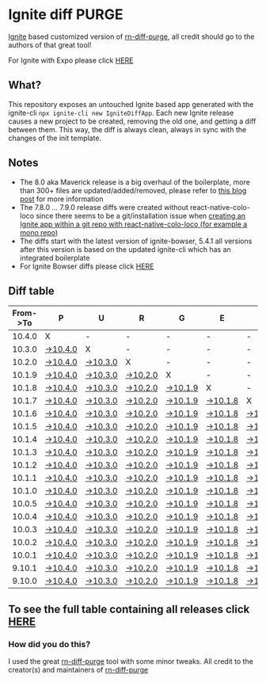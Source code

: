 # Ignite diff PURGE

[Ignite](https://github.com/infinitered/ignite) based customized version of [rn-diff-purge](https://github.com/react-native-community/rn-diff-purge/), all credit should go to the authors of that great tool!

For Ignite with Expo please click [HERE](https://github.com/nirre7/ignite-expo-diff-purge)

## What?

This repository exposes an untouched Ignite based app generated with the ignite-cli
`npx ignite-cli new IgniteDiffApp`. Each new Ignite release causes a new project to be created, removing the old one, and getting a diff between them. This way, the diff is always clean, always in sync with the changes of the init template.

## Notes
- The 8.0 aka Maverick release is a big overhaul of the boilerplate, more than 300+ files are updated/added/removed, please refer to [this blog post](https://shift.infinite.red/announcing-ignite-8-0-maverick-fbbdafbb738e) for more information
- The 7.8.0 ... 7.9.0 release diffs were created without react-native-colo-loco since there seems to be a git/installation issue when [creating an Ignite app within a git repo with react-native-colo-loco (for example a mono repo)](https://github.com/infinitered/ignite/issues/1845)
- The diffs start with the latest version of ignite-bowser, 5.4.1 all versions after this version is based on the updated ignite-cli which has an integrated boilerplate
- For Ignite Bowser diffs please click [HERE](https://github.com/nirre7/ignite-bowser-diff-purge)

## Diff table

| From->To | P                                                                                              | U                                                                                              | R                                                                                              | G                                                                                              | E                                                                                              |                                                                                                | T                                                                                              | I                                                                                              | M                                                                                              | E                                                                                              | !                                                                                              | !                                                                                              |                                                                                                |                                                                                                |                                                                                                |                                                                                                |                                                                                                |                                                                                                |                                                                                                |     |
| -------- | ---------------------------------------------------------------------------------------------- | ---------------------------------------------------------------------------------------------- | ---------------------------------------------------------------------------------------------- | ---------------------------------------------------------------------------------------------- | ---------------------------------------------------------------------------------------------- | ---------------------------------------------------------------------------------------------- | ---------------------------------------------------------------------------------------------- | ---------------------------------------------------------------------------------------------- | ---------------------------------------------------------------------------------------------- | ---------------------------------------------------------------------------------------------- | ---------------------------------------------------------------------------------------------- | ---------------------------------------------------------------------------------------------- | ---------------------------------------------------------------------------------------------- | ---------------------------------------------------------------------------------------------- | ---------------------------------------------------------------------------------------------- | ---------------------------------------------------------------------------------------------- | ---------------------------------------------------------------------------------------------- | ---------------------------------------------------------------------------------------------- | ---------------------------------------------------------------------------------------------- | --- |
| 10.4.0   | X                                                                                              | -                                                                                              | -                                                                                              | -                                                                                              | -                                                                                              | -                                                                                              | -                                                                                              | -                                                                                              | -                                                                                              | -                                                                                              | -                                                                                              | -                                                                                              | -                                                                                              | -                                                                                              | -                                                                                              | -                                                                                              | -                                                                                              | -                                                                                              | -                                                                                              | -   |
| 10.3.0   | [->10.4.0](https://github.com/nirre7/ignite-diff-purge/compare/release/10.3.0..release/10.4.0) | X                                                                                              | -                                                                                              | -                                                                                              | -                                                                                              | -                                                                                              | -                                                                                              | -                                                                                              | -                                                                                              | -                                                                                              | -                                                                                              | -                                                                                              | -                                                                                              | -                                                                                              | -                                                                                              | -                                                                                              | -                                                                                              | -                                                                                              | -                                                                                              | -   |
| 10.2.0   | [->10.4.0](https://github.com/nirre7/ignite-diff-purge/compare/release/10.2.0..release/10.4.0) | [->10.3.0](https://github.com/nirre7/ignite-diff-purge/compare/release/10.2.0..release/10.3.0) | X                                                                                              | -                                                                                              | -                                                                                              | -                                                                                              | -                                                                                              | -                                                                                              | -                                                                                              | -                                                                                              | -                                                                                              | -                                                                                              | -                                                                                              | -                                                                                              | -                                                                                              | -                                                                                              | -                                                                                              | -                                                                                              | -                                                                                              | -   |
| 10.1.9   | [->10.4.0](https://github.com/nirre7/ignite-diff-purge/compare/release/10.1.9..release/10.4.0) | [->10.3.0](https://github.com/nirre7/ignite-diff-purge/compare/release/10.1.9..release/10.3.0) | [->10.2.0](https://github.com/nirre7/ignite-diff-purge/compare/release/10.1.9..release/10.2.0) | X                                                                                              | -                                                                                              | -                                                                                              | -                                                                                              | -                                                                                              | -                                                                                              | -                                                                                              | -                                                                                              | -                                                                                              | -                                                                                              | -                                                                                              | -                                                                                              | -                                                                                              | -                                                                                              | -                                                                                              | -                                                                                              | -   |
| 10.1.8   | [->10.4.0](https://github.com/nirre7/ignite-diff-purge/compare/release/10.1.8..release/10.4.0) | [->10.3.0](https://github.com/nirre7/ignite-diff-purge/compare/release/10.1.8..release/10.3.0) | [->10.2.0](https://github.com/nirre7/ignite-diff-purge/compare/release/10.1.8..release/10.2.0) | [->10.1.9](https://github.com/nirre7/ignite-diff-purge/compare/release/10.1.8..release/10.1.9) | X                                                                                              | -                                                                                              | -                                                                                              | -                                                                                              | -                                                                                              | -                                                                                              | -                                                                                              | -                                                                                              | -                                                                                              | -                                                                                              | -                                                                                              | -                                                                                              | -                                                                                              | -                                                                                              | -                                                                                              | -   |
| 10.1.7   | [->10.4.0](https://github.com/nirre7/ignite-diff-purge/compare/release/10.1.7..release/10.4.0) | [->10.3.0](https://github.com/nirre7/ignite-diff-purge/compare/release/10.1.7..release/10.3.0) | [->10.2.0](https://github.com/nirre7/ignite-diff-purge/compare/release/10.1.7..release/10.2.0) | [->10.1.9](https://github.com/nirre7/ignite-diff-purge/compare/release/10.1.7..release/10.1.9) | [->10.1.8](https://github.com/nirre7/ignite-diff-purge/compare/release/10.1.7..release/10.1.8) | X                                                                                              | -                                                                                              | -                                                                                              | -                                                                                              | -                                                                                              | -                                                                                              | -                                                                                              | -                                                                                              | -                                                                                              | -                                                                                              | -                                                                                              | -                                                                                              | -                                                                                              | -                                                                                              | -   |
| 10.1.6   | [->10.4.0](https://github.com/nirre7/ignite-diff-purge/compare/release/10.1.6..release/10.4.0) | [->10.3.0](https://github.com/nirre7/ignite-diff-purge/compare/release/10.1.6..release/10.3.0) | [->10.2.0](https://github.com/nirre7/ignite-diff-purge/compare/release/10.1.6..release/10.2.0) | [->10.1.9](https://github.com/nirre7/ignite-diff-purge/compare/release/10.1.6..release/10.1.9) | [->10.1.8](https://github.com/nirre7/ignite-diff-purge/compare/release/10.1.6..release/10.1.8) | [->10.1.7](https://github.com/nirre7/ignite-diff-purge/compare/release/10.1.6..release/10.1.7) | X                                                                                              | -                                                                                              | -                                                                                              | -                                                                                              | -                                                                                              | -                                                                                              | -                                                                                              | -                                                                                              | -                                                                                              | -                                                                                              | -                                                                                              | -                                                                                              | -                                                                                              | -   |
| 10.1.5   | [->10.4.0](https://github.com/nirre7/ignite-diff-purge/compare/release/10.1.5..release/10.4.0) | [->10.3.0](https://github.com/nirre7/ignite-diff-purge/compare/release/10.1.5..release/10.3.0) | [->10.2.0](https://github.com/nirre7/ignite-diff-purge/compare/release/10.1.5..release/10.2.0) | [->10.1.9](https://github.com/nirre7/ignite-diff-purge/compare/release/10.1.5..release/10.1.9) | [->10.1.8](https://github.com/nirre7/ignite-diff-purge/compare/release/10.1.5..release/10.1.8) | [->10.1.7](https://github.com/nirre7/ignite-diff-purge/compare/release/10.1.5..release/10.1.7) | [->10.1.6](https://github.com/nirre7/ignite-diff-purge/compare/release/10.1.5..release/10.1.6) | X                                                                                              | -                                                                                              | -                                                                                              | -                                                                                              | -                                                                                              | -                                                                                              | -                                                                                              | -                                                                                              | -                                                                                              | -                                                                                              | -                                                                                              | -                                                                                              | -   |
| 10.1.4   | [->10.4.0](https://github.com/nirre7/ignite-diff-purge/compare/release/10.1.4..release/10.4.0) | [->10.3.0](https://github.com/nirre7/ignite-diff-purge/compare/release/10.1.4..release/10.3.0) | [->10.2.0](https://github.com/nirre7/ignite-diff-purge/compare/release/10.1.4..release/10.2.0) | [->10.1.9](https://github.com/nirre7/ignite-diff-purge/compare/release/10.1.4..release/10.1.9) | [->10.1.8](https://github.com/nirre7/ignite-diff-purge/compare/release/10.1.4..release/10.1.8) | [->10.1.7](https://github.com/nirre7/ignite-diff-purge/compare/release/10.1.4..release/10.1.7) | [->10.1.6](https://github.com/nirre7/ignite-diff-purge/compare/release/10.1.4..release/10.1.6) | [->10.1.5](https://github.com/nirre7/ignite-diff-purge/compare/release/10.1.4..release/10.1.5) | X                                                                                              | -                                                                                              | -                                                                                              | -                                                                                              | -                                                                                              | -                                                                                              | -                                                                                              | -                                                                                              | -                                                                                              | -                                                                                              | -                                                                                              | -   |
| 10.1.3   | [->10.4.0](https://github.com/nirre7/ignite-diff-purge/compare/release/10.1.3..release/10.4.0) | [->10.3.0](https://github.com/nirre7/ignite-diff-purge/compare/release/10.1.3..release/10.3.0) | [->10.2.0](https://github.com/nirre7/ignite-diff-purge/compare/release/10.1.3..release/10.2.0) | [->10.1.9](https://github.com/nirre7/ignite-diff-purge/compare/release/10.1.3..release/10.1.9) | [->10.1.8](https://github.com/nirre7/ignite-diff-purge/compare/release/10.1.3..release/10.1.8) | [->10.1.7](https://github.com/nirre7/ignite-diff-purge/compare/release/10.1.3..release/10.1.7) | [->10.1.6](https://github.com/nirre7/ignite-diff-purge/compare/release/10.1.3..release/10.1.6) | [->10.1.5](https://github.com/nirre7/ignite-diff-purge/compare/release/10.1.3..release/10.1.5) | [->10.1.4](https://github.com/nirre7/ignite-diff-purge/compare/release/10.1.3..release/10.1.4) | X                                                                                              | -                                                                                              | -                                                                                              | -                                                                                              | -                                                                                              | -                                                                                              | -                                                                                              | -                                                                                              | -                                                                                              | -                                                                                              | -   |
| 10.1.2   | [->10.4.0](https://github.com/nirre7/ignite-diff-purge/compare/release/10.1.2..release/10.4.0) | [->10.3.0](https://github.com/nirre7/ignite-diff-purge/compare/release/10.1.2..release/10.3.0) | [->10.2.0](https://github.com/nirre7/ignite-diff-purge/compare/release/10.1.2..release/10.2.0) | [->10.1.9](https://github.com/nirre7/ignite-diff-purge/compare/release/10.1.2..release/10.1.9) | [->10.1.8](https://github.com/nirre7/ignite-diff-purge/compare/release/10.1.2..release/10.1.8) | [->10.1.7](https://github.com/nirre7/ignite-diff-purge/compare/release/10.1.2..release/10.1.7) | [->10.1.6](https://github.com/nirre7/ignite-diff-purge/compare/release/10.1.2..release/10.1.6) | [->10.1.5](https://github.com/nirre7/ignite-diff-purge/compare/release/10.1.2..release/10.1.5) | [->10.1.4](https://github.com/nirre7/ignite-diff-purge/compare/release/10.1.2..release/10.1.4) | [->10.1.3](https://github.com/nirre7/ignite-diff-purge/compare/release/10.1.2..release/10.1.3) | X                                                                                              | -                                                                                              | -                                                                                              | -                                                                                              | -                                                                                              | -                                                                                              | -                                                                                              | -                                                                                              | -                                                                                              | -   |
| 10.1.1   | [->10.4.0](https://github.com/nirre7/ignite-diff-purge/compare/release/10.1.1..release/10.4.0) | [->10.3.0](https://github.com/nirre7/ignite-diff-purge/compare/release/10.1.1..release/10.3.0) | [->10.2.0](https://github.com/nirre7/ignite-diff-purge/compare/release/10.1.1..release/10.2.0) | [->10.1.9](https://github.com/nirre7/ignite-diff-purge/compare/release/10.1.1..release/10.1.9) | [->10.1.8](https://github.com/nirre7/ignite-diff-purge/compare/release/10.1.1..release/10.1.8) | [->10.1.7](https://github.com/nirre7/ignite-diff-purge/compare/release/10.1.1..release/10.1.7) | [->10.1.6](https://github.com/nirre7/ignite-diff-purge/compare/release/10.1.1..release/10.1.6) | [->10.1.5](https://github.com/nirre7/ignite-diff-purge/compare/release/10.1.1..release/10.1.5) | [->10.1.4](https://github.com/nirre7/ignite-diff-purge/compare/release/10.1.1..release/10.1.4) | [->10.1.3](https://github.com/nirre7/ignite-diff-purge/compare/release/10.1.1..release/10.1.3) | [->10.1.2](https://github.com/nirre7/ignite-diff-purge/compare/release/10.1.1..release/10.1.2) | X                                                                                              | -                                                                                              | -                                                                                              | -                                                                                              | -                                                                                              | -                                                                                              | -                                                                                              | -                                                                                              | -   |
| 10.1.0   | [->10.4.0](https://github.com/nirre7/ignite-diff-purge/compare/release/10.1.0..release/10.4.0) | [->10.3.0](https://github.com/nirre7/ignite-diff-purge/compare/release/10.1.0..release/10.3.0) | [->10.2.0](https://github.com/nirre7/ignite-diff-purge/compare/release/10.1.0..release/10.2.0) | [->10.1.9](https://github.com/nirre7/ignite-diff-purge/compare/release/10.1.0..release/10.1.9) | [->10.1.8](https://github.com/nirre7/ignite-diff-purge/compare/release/10.1.0..release/10.1.8) | [->10.1.7](https://github.com/nirre7/ignite-diff-purge/compare/release/10.1.0..release/10.1.7) | [->10.1.6](https://github.com/nirre7/ignite-diff-purge/compare/release/10.1.0..release/10.1.6) | [->10.1.5](https://github.com/nirre7/ignite-diff-purge/compare/release/10.1.0..release/10.1.5) | [->10.1.4](https://github.com/nirre7/ignite-diff-purge/compare/release/10.1.0..release/10.1.4) | [->10.1.3](https://github.com/nirre7/ignite-diff-purge/compare/release/10.1.0..release/10.1.3) | [->10.1.2](https://github.com/nirre7/ignite-diff-purge/compare/release/10.1.0..release/10.1.2) | [->10.1.1](https://github.com/nirre7/ignite-diff-purge/compare/release/10.1.0..release/10.1.1) | X                                                                                              | -                                                                                              | -                                                                                              | -                                                                                              | -                                                                                              | -                                                                                              | -                                                                                              | -   |
| 10.0.5   | [->10.4.0](https://github.com/nirre7/ignite-diff-purge/compare/release/10.0.5..release/10.4.0) | [->10.3.0](https://github.com/nirre7/ignite-diff-purge/compare/release/10.0.5..release/10.3.0) | [->10.2.0](https://github.com/nirre7/ignite-diff-purge/compare/release/10.0.5..release/10.2.0) | [->10.1.9](https://github.com/nirre7/ignite-diff-purge/compare/release/10.0.5..release/10.1.9) | [->10.1.8](https://github.com/nirre7/ignite-diff-purge/compare/release/10.0.5..release/10.1.8) | [->10.1.7](https://github.com/nirre7/ignite-diff-purge/compare/release/10.0.5..release/10.1.7) | [->10.1.6](https://github.com/nirre7/ignite-diff-purge/compare/release/10.0.5..release/10.1.6) | [->10.1.5](https://github.com/nirre7/ignite-diff-purge/compare/release/10.0.5..release/10.1.5) | [->10.1.4](https://github.com/nirre7/ignite-diff-purge/compare/release/10.0.5..release/10.1.4) | [->10.1.3](https://github.com/nirre7/ignite-diff-purge/compare/release/10.0.5..release/10.1.3) | [->10.1.2](https://github.com/nirre7/ignite-diff-purge/compare/release/10.0.5..release/10.1.2) | [->10.1.1](https://github.com/nirre7/ignite-diff-purge/compare/release/10.0.5..release/10.1.1) | [->10.1.0](https://github.com/nirre7/ignite-diff-purge/compare/release/10.0.5..release/10.1.0) | X                                                                                              | -                                                                                              | -                                                                                              | -                                                                                              | -                                                                                              | -                                                                                              | -   |
| 10.0.4   | [->10.4.0](https://github.com/nirre7/ignite-diff-purge/compare/release/10.0.4..release/10.4.0) | [->10.3.0](https://github.com/nirre7/ignite-diff-purge/compare/release/10.0.4..release/10.3.0) | [->10.2.0](https://github.com/nirre7/ignite-diff-purge/compare/release/10.0.4..release/10.2.0) | [->10.1.9](https://github.com/nirre7/ignite-diff-purge/compare/release/10.0.4..release/10.1.9) | [->10.1.8](https://github.com/nirre7/ignite-diff-purge/compare/release/10.0.4..release/10.1.8) | [->10.1.7](https://github.com/nirre7/ignite-diff-purge/compare/release/10.0.4..release/10.1.7) | [->10.1.6](https://github.com/nirre7/ignite-diff-purge/compare/release/10.0.4..release/10.1.6) | [->10.1.5](https://github.com/nirre7/ignite-diff-purge/compare/release/10.0.4..release/10.1.5) | [->10.1.4](https://github.com/nirre7/ignite-diff-purge/compare/release/10.0.4..release/10.1.4) | [->10.1.3](https://github.com/nirre7/ignite-diff-purge/compare/release/10.0.4..release/10.1.3) | [->10.1.2](https://github.com/nirre7/ignite-diff-purge/compare/release/10.0.4..release/10.1.2) | [->10.1.1](https://github.com/nirre7/ignite-diff-purge/compare/release/10.0.4..release/10.1.1) | [->10.1.0](https://github.com/nirre7/ignite-diff-purge/compare/release/10.0.4..release/10.1.0) | [->10.0.5](https://github.com/nirre7/ignite-diff-purge/compare/release/10.0.4..release/10.0.5) | X                                                                                              | -                                                                                              | -                                                                                              | -                                                                                              | -                                                                                              | -   |
| 10.0.3   | [->10.4.0](https://github.com/nirre7/ignite-diff-purge/compare/release/10.0.3..release/10.4.0) | [->10.3.0](https://github.com/nirre7/ignite-diff-purge/compare/release/10.0.3..release/10.3.0) | [->10.2.0](https://github.com/nirre7/ignite-diff-purge/compare/release/10.0.3..release/10.2.0) | [->10.1.9](https://github.com/nirre7/ignite-diff-purge/compare/release/10.0.3..release/10.1.9) | [->10.1.8](https://github.com/nirre7/ignite-diff-purge/compare/release/10.0.3..release/10.1.8) | [->10.1.7](https://github.com/nirre7/ignite-diff-purge/compare/release/10.0.3..release/10.1.7) | [->10.1.6](https://github.com/nirre7/ignite-diff-purge/compare/release/10.0.3..release/10.1.6) | [->10.1.5](https://github.com/nirre7/ignite-diff-purge/compare/release/10.0.3..release/10.1.5) | [->10.1.4](https://github.com/nirre7/ignite-diff-purge/compare/release/10.0.3..release/10.1.4) | [->10.1.3](https://github.com/nirre7/ignite-diff-purge/compare/release/10.0.3..release/10.1.3) | [->10.1.2](https://github.com/nirre7/ignite-diff-purge/compare/release/10.0.3..release/10.1.2) | [->10.1.1](https://github.com/nirre7/ignite-diff-purge/compare/release/10.0.3..release/10.1.1) | [->10.1.0](https://github.com/nirre7/ignite-diff-purge/compare/release/10.0.3..release/10.1.0) | [->10.0.5](https://github.com/nirre7/ignite-diff-purge/compare/release/10.0.3..release/10.0.5) | [->10.0.4](https://github.com/nirre7/ignite-diff-purge/compare/release/10.0.3..release/10.0.4) | X                                                                                              | -                                                                                              | -                                                                                              | -                                                                                              | -   |
| 10.0.2   | [->10.4.0](https://github.com/nirre7/ignite-diff-purge/compare/release/10.0.2..release/10.4.0) | [->10.3.0](https://github.com/nirre7/ignite-diff-purge/compare/release/10.0.2..release/10.3.0) | [->10.2.0](https://github.com/nirre7/ignite-diff-purge/compare/release/10.0.2..release/10.2.0) | [->10.1.9](https://github.com/nirre7/ignite-diff-purge/compare/release/10.0.2..release/10.1.9) | [->10.1.8](https://github.com/nirre7/ignite-diff-purge/compare/release/10.0.2..release/10.1.8) | [->10.1.7](https://github.com/nirre7/ignite-diff-purge/compare/release/10.0.2..release/10.1.7) | [->10.1.6](https://github.com/nirre7/ignite-diff-purge/compare/release/10.0.2..release/10.1.6) | [->10.1.5](https://github.com/nirre7/ignite-diff-purge/compare/release/10.0.2..release/10.1.5) | [->10.1.4](https://github.com/nirre7/ignite-diff-purge/compare/release/10.0.2..release/10.1.4) | [->10.1.3](https://github.com/nirre7/ignite-diff-purge/compare/release/10.0.2..release/10.1.3) | [->10.1.2](https://github.com/nirre7/ignite-diff-purge/compare/release/10.0.2..release/10.1.2) | [->10.1.1](https://github.com/nirre7/ignite-diff-purge/compare/release/10.0.2..release/10.1.1) | [->10.1.0](https://github.com/nirre7/ignite-diff-purge/compare/release/10.0.2..release/10.1.0) | [->10.0.5](https://github.com/nirre7/ignite-diff-purge/compare/release/10.0.2..release/10.0.5) | [->10.0.4](https://github.com/nirre7/ignite-diff-purge/compare/release/10.0.2..release/10.0.4) | [->10.0.3](https://github.com/nirre7/ignite-diff-purge/compare/release/10.0.2..release/10.0.3) | X                                                                                              | -                                                                                              | -                                                                                              | -   |
| 10.0.1   | [->10.4.0](https://github.com/nirre7/ignite-diff-purge/compare/release/10.0.1..release/10.4.0) | [->10.3.0](https://github.com/nirre7/ignite-diff-purge/compare/release/10.0.1..release/10.3.0) | [->10.2.0](https://github.com/nirre7/ignite-diff-purge/compare/release/10.0.1..release/10.2.0) | [->10.1.9](https://github.com/nirre7/ignite-diff-purge/compare/release/10.0.1..release/10.1.9) | [->10.1.8](https://github.com/nirre7/ignite-diff-purge/compare/release/10.0.1..release/10.1.8) | [->10.1.7](https://github.com/nirre7/ignite-diff-purge/compare/release/10.0.1..release/10.1.7) | [->10.1.6](https://github.com/nirre7/ignite-diff-purge/compare/release/10.0.1..release/10.1.6) | [->10.1.5](https://github.com/nirre7/ignite-diff-purge/compare/release/10.0.1..release/10.1.5) | [->10.1.4](https://github.com/nirre7/ignite-diff-purge/compare/release/10.0.1..release/10.1.4) | [->10.1.3](https://github.com/nirre7/ignite-diff-purge/compare/release/10.0.1..release/10.1.3) | [->10.1.2](https://github.com/nirre7/ignite-diff-purge/compare/release/10.0.1..release/10.1.2) | [->10.1.1](https://github.com/nirre7/ignite-diff-purge/compare/release/10.0.1..release/10.1.1) | [->10.1.0](https://github.com/nirre7/ignite-diff-purge/compare/release/10.0.1..release/10.1.0) | [->10.0.5](https://github.com/nirre7/ignite-diff-purge/compare/release/10.0.1..release/10.0.5) | [->10.0.4](https://github.com/nirre7/ignite-diff-purge/compare/release/10.0.1..release/10.0.4) | [->10.0.3](https://github.com/nirre7/ignite-diff-purge/compare/release/10.0.1..release/10.0.3) | [->10.0.2](https://github.com/nirre7/ignite-diff-purge/compare/release/10.0.1..release/10.0.2) | X                                                                                              | -                                                                                              | -   |
| 9.10.1   | [->10.4.0](https://github.com/nirre7/ignite-diff-purge/compare/release/9.10.1..release/10.4.0) | [->10.3.0](https://github.com/nirre7/ignite-diff-purge/compare/release/9.10.1..release/10.3.0) | [->10.2.0](https://github.com/nirre7/ignite-diff-purge/compare/release/9.10.1..release/10.2.0) | [->10.1.9](https://github.com/nirre7/ignite-diff-purge/compare/release/9.10.1..release/10.1.9) | [->10.1.8](https://github.com/nirre7/ignite-diff-purge/compare/release/9.10.1..release/10.1.8) | [->10.1.7](https://github.com/nirre7/ignite-diff-purge/compare/release/9.10.1..release/10.1.7) | [->10.1.6](https://github.com/nirre7/ignite-diff-purge/compare/release/9.10.1..release/10.1.6) | [->10.1.5](https://github.com/nirre7/ignite-diff-purge/compare/release/9.10.1..release/10.1.5) | [->10.1.4](https://github.com/nirre7/ignite-diff-purge/compare/release/9.10.1..release/10.1.4) | [->10.1.3](https://github.com/nirre7/ignite-diff-purge/compare/release/9.10.1..release/10.1.3) | [->10.1.2](https://github.com/nirre7/ignite-diff-purge/compare/release/9.10.1..release/10.1.2) | [->10.1.1](https://github.com/nirre7/ignite-diff-purge/compare/release/9.10.1..release/10.1.1) | [->10.1.0](https://github.com/nirre7/ignite-diff-purge/compare/release/9.10.1..release/10.1.0) | [->10.0.5](https://github.com/nirre7/ignite-diff-purge/compare/release/9.10.1..release/10.0.5) | [->10.0.4](https://github.com/nirre7/ignite-diff-purge/compare/release/9.10.1..release/10.0.4) | [->10.0.3](https://github.com/nirre7/ignite-diff-purge/compare/release/9.10.1..release/10.0.3) | [->10.0.2](https://github.com/nirre7/ignite-diff-purge/compare/release/9.10.1..release/10.0.2) | [->10.0.1](https://github.com/nirre7/ignite-diff-purge/compare/release/9.10.1..release/10.0.1) | X                                                                                              | -   |
| 9.10.0   | [->10.4.0](https://github.com/nirre7/ignite-diff-purge/compare/release/9.10.0..release/10.4.0) | [->10.3.0](https://github.com/nirre7/ignite-diff-purge/compare/release/9.10.0..release/10.3.0) | [->10.2.0](https://github.com/nirre7/ignite-diff-purge/compare/release/9.10.0..release/10.2.0) | [->10.1.9](https://github.com/nirre7/ignite-diff-purge/compare/release/9.10.0..release/10.1.9) | [->10.1.8](https://github.com/nirre7/ignite-diff-purge/compare/release/9.10.0..release/10.1.8) | [->10.1.7](https://github.com/nirre7/ignite-diff-purge/compare/release/9.10.0..release/10.1.7) | [->10.1.6](https://github.com/nirre7/ignite-diff-purge/compare/release/9.10.0..release/10.1.6) | [->10.1.5](https://github.com/nirre7/ignite-diff-purge/compare/release/9.10.0..release/10.1.5) | [->10.1.4](https://github.com/nirre7/ignite-diff-purge/compare/release/9.10.0..release/10.1.4) | [->10.1.3](https://github.com/nirre7/ignite-diff-purge/compare/release/9.10.0..release/10.1.3) | [->10.1.2](https://github.com/nirre7/ignite-diff-purge/compare/release/9.10.0..release/10.1.2) | [->10.1.1](https://github.com/nirre7/ignite-diff-purge/compare/release/9.10.0..release/10.1.1) | [->10.1.0](https://github.com/nirre7/ignite-diff-purge/compare/release/9.10.0..release/10.1.0) | [->10.0.5](https://github.com/nirre7/ignite-diff-purge/compare/release/9.10.0..release/10.0.5) | [->10.0.4](https://github.com/nirre7/ignite-diff-purge/compare/release/9.10.0..release/10.0.4) | [->10.0.3](https://github.com/nirre7/ignite-diff-purge/compare/release/9.10.0..release/10.0.3) | [->10.0.2](https://github.com/nirre7/ignite-diff-purge/compare/release/9.10.0..release/10.0.2) | [->10.0.1](https://github.com/nirre7/ignite-diff-purge/compare/release/9.10.0..release/10.0.1) | [->9.10.1](https://github.com/nirre7/ignite-diff-purge/compare/release/9.10.0..release/9.10.1) | X   |

## To see the full table containing all releases click [HERE](https://nirre7.github.io/ignite-diff-purge/)

### How did you do this?

I used the great [rn-diff-purge](https://github.com/react-native-community/rn-diff-purge/) tool with some minor tweaks.
All credit to the creator(s) and maintainers of [rn-diff-purge](https://github.com/react-native-community/rn-diff-purge/)

